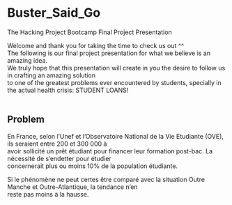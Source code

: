# Buster_Said_Go
The Hacking Project Bootcamp Final Project Presentation

Welcome and thank you for taking the time to check us out ^^ <br>
The following is our final project presentation for what we believe is an amazing idea.<br>
We truly hope that this presentation will create in you the desire to follow us in crafting an amazing solution <br>
to one of the greatest problems ever encountered by students, specially in the actual health crisis: STUDENT LOANS! <br><br>

## Problem
En France, selon l’Unef et l’Observatoire National de la Vie Etudiante (OVE), ils seraient entre 200 et 300 000 à<br>
avoir sollicité un prêt étudiant pour financer leur formation post-bac. La nécessité de s’endetter pour étudier<br>
concernerait plus ou moins 10% de la population étudiante.<br>

Si le phénomène ne peut certes être comparé avec la situation Outre Manche et Outre-Atlantique, la tendance n’en<br>
reste pas moins à la hausse.<br>

